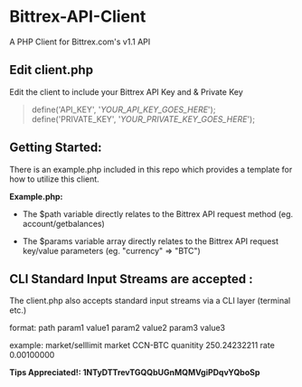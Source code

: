 Bittrex-API-Client
==================
A PHP Client for Bittrex.com's v1.1 API


Edit client.php
----------------
Edit the client to include your Bittrex API Key and & Private Key

>define('API_KEY', '*YOUR_API_KEY_GOES_HERE*');
>define('PRIVATE_KEY', '*YOUR_PRIVATE_KEY_GOES_HERE*');


Getting Started:
----------------
There is an example.php included in this repo which provides a template for how to utilize this client.


**Example.php:**

- The $path variable directly relates to the Bittrex API request method (eg. account/getbalances)

- The $params variable array directly relates to the Bittrex API request key/value parameters (eg. "currency" => "BTC")


CLI Standard Input Streams are accepted :
----------------
The client.php also accepts standard input streams via a CLI layer (terminal etc.)

format: path param1 value1 param2 value2 param3 value3

example: market/selllimit market CCN-BTC quanitity 250.24232211 rate 0.00100000


**Tips Appreciated!: 1NTyDTTrevTGQQbUGnMQMVgiPDqvYQboSp**
